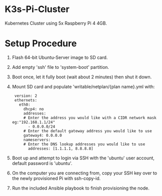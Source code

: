 # K3s-Pi-Cluster
Kubernetes Cluster using 5x Raspberry Pi 4 4GB.

# Setup Procedure
1. Flash 64-bit Ubuntu-Server image to SD card.

2. Add empty 'ssh' file to 'system-boot' partition.

3. Boot once, let it fully boot (wait about 2 minutes) then shut it down.

4. Mount SD card and populate 'writable/netplan/{plan name}.yml with:

        version: 2
        ethernets:
          eth0:
            dhcp4: no
            addresses:
            # Enter the address you would like with a CIDR network mask eg:"192.168.1.1/24"
              - 0.0.0.0/24
            # Enter the default gateway address you would like to use
            gateway4: 0.0.0.0
            nameservers:
            # Enter the DNS lookup addresses you would like to use  
              addresses: [1.1.1.1, 8.8.8.8]

5. Boot up and attempt to login via SSH with the 'ubuntu' user account, default password is 'ubuntu'.

6. On the computer you are connecting from, copy your SSH key over to the newly provisioned Pi with ssh-copy-id.

7. Run the included Ansible playbook to finish provisioning the node.